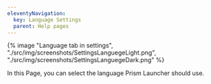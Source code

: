 ```yaml
---
eleventyNavigation:
  key: Language Settings
  parent: Help pages
---
```


<div class="row">
  <div class="column">
      {% image "Language tab in settings", "./src/img/screenshots/SettingsLanguegeLight.png", "./src/img/screenshots/SettingsLanguegeDark.png" %}
  </div>
</div>

In this Page, you can select the language Prism Launcher should use.
